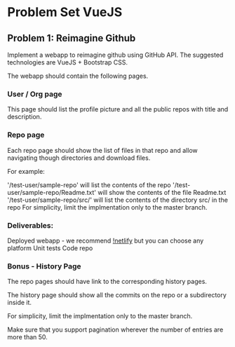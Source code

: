 # Problem Set VueJS


## **Problem 1: Reimagine Github**

Implement a webapp to reimagine github using GitHub API. The suggested technologies are VueJS + Bootstrap CSS.

The webapp should contain the following pages.

### User / Org page

This page should list the profile picture and all the public repos with title and description.

### Repo page

Each repo page should show the list of files in that repo and allow navigating though directories and download files.

For example:

'/test-user/sample-repo' will list the contents of the repo
'/test-user/sample-repo/Readme.txt' will show the contents of the file Readme.txt
'/test-user/sample-repo/src/' will list the contents of the directory src/ in the repo
For simplicity, limit the implmentation only to the master branch.

### Deliverables:

Deployed webapp - we recommend [!netlify](https://netlify.com) but you can choose any platform
Unit tests
Code repo

### Bonus - History Page

The repo pages should have link to the corresponding history pages.

The history page should show all the commits on the repo or a subdirectory inside it.

For simplicity, limit the implmentation only to the master branch.

Make sure that you support pagination wherever the number of entries are more than 50.
